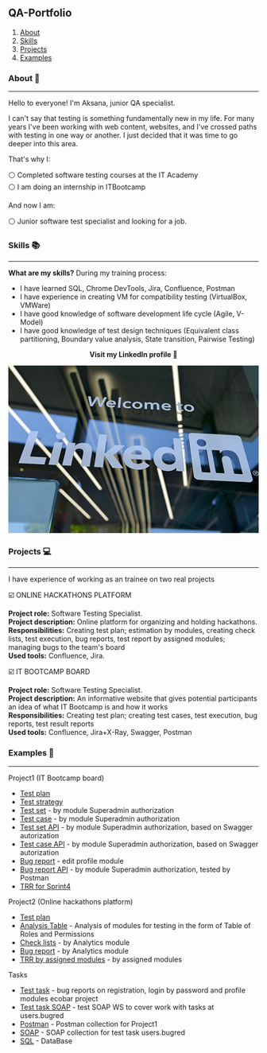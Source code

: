 ## QA-Portfolio
1. [About](#about)
2. [Skills](#skills)
3. [Projects](#projects)
4. [Examples](#examples)
   
### About 🔎
***
Hello to everyone! I'm Aksana, junior QA specialist.

I can't say that testing is something fundamentally new in my life. For many years I've been working with web content, websites, and I've crossed paths with testing in one way or another. I just decided that it was time to go deeper into this area.

That's why I: 

⚪ Completed software testing courses at the IT Academy \
⚪ I am doing an internship in ITBootcamp

And now I am: 

⚪ Junior software test specialist and looking for a job.

### Skills 📚
***
**What are my skills?** During my training process:

- I have learned SQL, Chrome DevTools, Jira, Confluence, Postman
- I have experience in creating VM for compatibility testing (VirtualBox, VMWare)
- I have good knowledge of software development life cycle (Agile, V-Model)
- I have good knowledge of test design techniques (Equivalent class partitioning, Boundary value analysis, State transition, Pairwise Testing)


**<p align="center">Visit my LinkedIn profile 🔗 </p>** 

<p align="center">
<a href="https://www.linkedin.com/in/aksana-kolesen-992807271" target="_blank">
<img width="600px" src="https://github.com/Oxim-a/QA-Portfolio/blob/main/Image.jpg">
</a>
</p>

### Projects 💻
***
I have experience of working as an trainee on two real projects

☑️ ONLINE HACKATHONS PLATFORM 

**Project role:** Software Testing Specialist. \
**Project description:** Online platform for organizing and holding hackathons.  \
**Responsibilities:** Creating test plan; estimation by modules, creating check lists, test execution, bug reports, test report by assigned modules; managing bugs to the team's board \
**Used tools:** Confluence, Jira. 

☑️ IT BOOTCAMP BOARD 

**Project role:** Software Testing Specialist. \
**Project description:** An informative website that gives potential participants an idea of what IT Bootcamp is and how it works \
**Responsibilities:** Creating test plan; creating test cases, test execution, bug reports, test result reports \
**Used tools:** Confluence, Jira+X-Ray, Swagger, Postman

### Examples 📰
***
Project1 (IT Bootcamp board)
- [Test plan](https://drive.google.com/file/d/14wHycmQVW0dkUUvZ7p1AwWidN4FUVaMw/view?usp=sharing)
- [Test strategy](https://drive.google.com/file/d/1HjZx3APpK95e-hp5pRCWatQp6Svjn5ku/view?usp=drive_link)
- [Test set](https://drive.google.com/file/d/1-hE2qAlJf-Zt01moknwNLLEl9l1qYW2d/view?usp=sharing) - by module Superadmin authorization
- [Test case](https://drive.google.com/file/d/19qW7bDgd8yITBeqaX2cYac-hCSbUL7kN/view?usp=drive_link) - by module Superadmin authorization
- [Test set API](https://drive.google.com/file/d/1P5FKARFhYFz4K57LlVY7B3kWGBKzxjWY/view?usp=drive_link) - by module Superadmin authorization, based on Swagger autorization
- [Test case API](https://drive.google.com/file/d/1vadF-RcXuppkDxmNu04FzqFKIdIUR55t/view?usp=drive_link) - by module Superadmin authorization, based on Swagger autorization
- [Bug report](https://drive.google.com/file/d/10lJtfHb0MehgGJ0Dp2Mlf5el7JI8kvEF/view?usp=drive_link) - edit profile module
- [Bug report API](https://drive.google.com/file/d/1jE0UX_X4ydOPujuunzzmLMoZY3EYd2K7/view?usp=drive_link) - by module Superadmin authorization, tested by Postman
- [TRR for Sprint4](https://drive.google.com/file/d/1Vow1KEFuuqpOPShNQDsYkIE5GBKTF86z/view?usp=drive_link)

Project2 (Online hackathons platform)

- [Test plan](https://drive.google.com/file/d/1ao2_wJOlQEo15NYxKuF9sw0ii27dgBuJ/view?usp=drive_link)
- [Analysis Table](https://drive.google.com/file/d/1j4NJFBhBBWbKsbtcOySlexYOp7AuL6xG/view?usp=drive_link) - Analysis of modules for testing in the form of Table of Roles and Permissions
- [Check lists](https://drive.google.com/file/d/1PO5dkmMZbtsJm50K2kC67VhHGt3T36BD/view?usp=drive_link) - by Analytics module
- [Bug report](https://drive.google.com/file/d/1byjDGchj5NE-7QlJA4FyFQMy2SkAKUwq/view?usp=drive_link) - by Analytics module
- [TRR by assigned modules](https://drive.google.com/file/d/1-7C5EEIreSkOoIbcuR8gStj1ehWXs9Mz/view?usp=drive_link) - by assigned modules

Tasks
- [Test task](https://docs.google.com/spreadsheets/d/1mH3ovOy90-pZUXX3EOcY6QUHL_2vyD3Od0lbJ7JXX-o/edit?usp=sharing) - bug reports on registration, login by password and profile modules ecobar project
- [Test task SOAP](https://docs.google.com/spreadsheets/d/15nD5YAAWkoiCeBSZIrubA4bGhe34jaRe/edit?usp=sharing&ouid=104832572479807044288&rtpof=true&sd=true) - test SOAP WS to cover work with tasks at users.bugred
- [Postman](https://drive.google.com/file/d/16itUBAdBbYG7KZd9rS-DAYfQY4wDwqaJ/view?usp=drive_link) - Postman collection for Project1
- [SOAP](https://drive.google.com/file/d/1LSf5icY5qxMPybuNhz3j0AYB6l0AbMjZ/view?usp=drive_link) -  SOAP collection for test task users.bugred
- [SQL](https://docs.google.com/document/d/1vTVqlcNgB5hmpDA1zmOjHEKokaSXbdL8/edit?usp=drive_link&ouid=104832572479807044288&rtpof=true&sd=true) - DataBase





